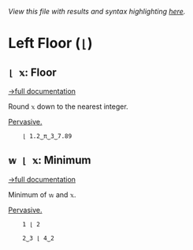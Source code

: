 *View this file with results and syntax highlighting [here](https://mlochbaum.github.io/BQN/help/floor_minimum.html).*

# Left Floor (`⌊`)

## `⌊ 𝕩`: Floor
[→full documentation](../doc/arithmetic.md#additional-arithmetic)

Round `𝕩` down to the nearest integer.

[Pervasive.](../doc/arithmetic.md#pervasion)

        ⌊ 1.2‿π‿3‿7.89



## `𝕨 ⌊ 𝕩`: Minimum
[→full documentation](../doc/arithmetic.md#additional-arithmetic)

Minimum of `𝕨` and `𝕩`.

[Pervasive.](../doc/arithmetic.md#pervasion)

        1 ⌊ 2

        2‿3 ⌊ 4‿2
